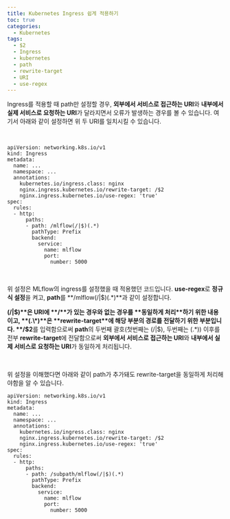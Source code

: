 ```yaml
---
title: Kubernetes Ingress 쉽게 적용하기
toc: true
categories:
  - Kubernetes
tags:
  - $2
  - Ingress
  - kubernetes
  - path
  - rewrite-target
  - URI
  - use-regex
---
```


Ingress를 적용할 때 path만 설정할 경우, **외부에서 서비스로 접근하는 URI**와 **내부에서 실제 서비스로 요청하는 URI**가 달라지면서 오류가 발생하는 경우를 볼 수 있습니다. 여기서 아래와 같이 설정하면 위 두 URI를 일치시킬 수 있습니다.


 



```
apiVersion: networking.k8s.io/v1
kind: Ingress
metadata:
  name: ...
  namespace: ...
  annotations:
    kubernetes.io/ingress.class: nginx
    nginx.ingress.kubernetes.io/rewrite-target: /$2
    nginx.ingress.kubernetes.io/use-regex: 'true'
spec:
  rules:
  - http:
      paths:
      - path: /mlflow(/|$)(.*)
        pathType: Prefix
        backend:
          service:
            name: mlflow
            port:
              number: 5000
```

 


위 설정은 MLflow의 ingress를 설정했을 때 적용했던 코드입니다. **use-regex**로 **정규식 설정**을 켜고, **path**를 **/mlflow(/|$)(.\*)**과 같이 설정합니다.


**(/|$)**은 URI에 **/**가 있는 경우와 없는 경우를 **동일하게 처리**하기 위한 내용이고, **(.\*)**은 **rewrite-target**에 해당 부분의 경로를 전달하기 위한 부분입니다. **/$2**를 입력함으로써 **path**의 두번째 괄호(첫번째는 (/|$), 두번째는 (.\*)) 이후를 전부 **rewrite-target**에 전달함으로써 **외부에서 서비스로 접근하는 URI**와 **내부에서 실제 서비스로 요청하는 URI**가 동일하게 처리됩니다.


 


위 설정을 이해했다면 아래와 같이 path가 추가돼도 rewrite-target을 동일하게 처리해야함을 알 수 있습니다.



```
apiVersion: networking.k8s.io/v1
kind: Ingress
metadata:
  name: ...
  namespace: ...
  annotations:
    kubernetes.io/ingress.class: nginx
    nginx.ingress.kubernetes.io/rewrite-target: /$2
    nginx.ingress.kubernetes.io/use-regex: 'true'
spec:
  rules:
  - http:
      paths:
      - path: /subpath/mlflow(/|$)(.*)
        pathType: Prefix
        backend:
          service:
            name: mlflow
            port:
              number: 5000
```
